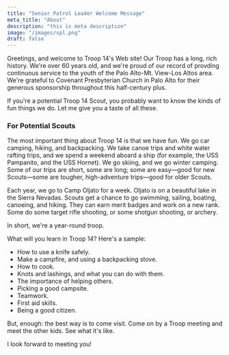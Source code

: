```yaml
---
title: "Senior Patrol Leader Welcome Message"
meta_title: "About"
description: "this is meta description"
image: "/images/spl.png"
draft: false
---
```


Greetings, and welcome to Troop 14's Web site! Our Troop has a long, rich history. We're over 60 years old, and we're proud of our record of provding continuous service to the youth of the Palo Alto-Mt. View-Los Altos area. We're grateful to Covenant Presbyterian Church in Palo Alto for their generous sponsorship throughout this half-century plus.

If you're a potential Troop 14 Scout, you probably want to know the kinds of fun things we do. Let me give you a taste of all these.

### For Potential Scouts

The most important thing about Troop 14 is that we have fun. We go car camping, hiking, and backpacking. We take canoe trips and white water rafting trips, and we spend a weekend aboard a ship (for example, the USS Pampanito, and the USS Hornet). We go skiing, and we go winter camping. Some of our trips are short, some are long; some are easy—good for new Scouts—some are tougher, high-adventure trips—good for older Scouts.

Each year, we go to Camp Oljato for a week. Oljato is on a beautiful lake in the Sierra Nevadas. Scouts get a chance to go swimming, sailing, boating, canoeing, and hiking. They can earn merit badges and work on a new rank. Some do some target rifle shooting, or some shotgun shooting, or archery.

In short, we're a year-round troop.

What will you learn in Troop 14? Here's a sample:

* How to use a knife safely.
* Make a campfire, and using a backpacking stove.
* How to cook.
* Knots and lashings, and what you can do with them.
* The importance of helping others.
* Picking a good campsite.
* Teamwork.
* First aid skills.
* Being a good citizen.

But, enough: the best way is to come visit. Come on by a Troop meeting and meet the other kids. See what it's like.

I look forward to meeting you!
